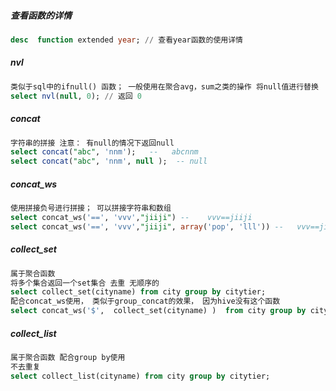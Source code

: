 ##### 查看函数的详情

```sql
desc  function extended year; // 查看year函数的使用详情
```

#####  nvl

```sql
类似于sql中的ifnull() 函数； 一般使用在聚合avg，sum之类的操作 将null值进行替换
select nvl(null, 0); // 返回 0
```

##### concat

```sql
字符串的拼接 注意： 有null的情况下返回null
select concat("abc", 'nnm');   -- 	abcnnm
select concat("abc", 'nnm', null );  -- null
```

##### concat_ws

```sql
使用拼接负号进行拼接； 可以拼接字符串和数组
select concat_ws('==', 'vvv',"jiiji") --  	vvv==jiiji
select concat_ws('==', 'vvv',"jiiji", array('pop', 'lll')) -- 	vvv==jiiji==pop==lll
```

##### collect_set

```sql
属于聚合函数
将多个集合返回一个set集合 去重 无顺序的
select collect_set(cityname) from city group by citytier;
配合concat_ws使用， 类似于group_concat的效果， 因为hive没有这个函数
select concat_ws('$',  collect_set(cityname) )  from city group by citytier;
```

##### collect_list

```sql
属于聚合函数 配合group by使用
不去重复
select collect_list(cityname) from city group by citytier;
```

